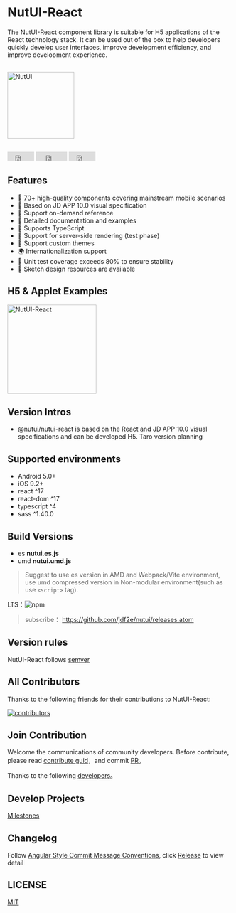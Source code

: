 # NutUI-React

The NutUI-React component library is suitable for H5 applications of the React technology stack. It can be used out of the box to help developers quickly develop user interfaces, improve development efficiency, and improve development experience.

<div style="margin:30px 0;">
    <img src="https://img14.360buyimg.com/imagetools/jfs/t1/167902/2/8762/791358/603742d7E9b4275e3/e09d8f9a8bf4c0ef.png" width="150" alt="NutUI">
</div>

<iframe src="https://ghbtns.com/github-btn.html?user=jdf2e&repo=nutui-react&type=star&count=true" frameborder="0" scrolling="0" width="60px" height="20px"></iframe>

<iframe src="https://ghbtns.com/github-btn.html?user=jdf2e&repo=nutui-react&type=watch&count=true&v=2" frameborder="0" scrolling="0" width="70px" height="20px"></iframe>

<iframe src="https://ghbtns.com/github-btn.html?user=jdf2e&repo=nutui-react&type=fork&count=true" frameborder="0" scrolling="0" width="60px" height="20px"></iframe>

## Features

* 🚀 70+ high-quality components covering mainstream mobile scenarios
* 📖 Based on JD APP 10.0 visual specification
* 🍭 Support on-demand reference
* 📖 Detailed documentation and examples
* 💪 Supports TypeScript
* 💪 Support for server-side rendering (test phase)
* 🍭 Support custom themes
* 🌍 Internationalization support
* 🍭 Unit test coverage exceeds 80% to ensure stability
* 📖 Sketch design resources are available

## H5 & Applet Examples

<img src="https://img12.360buyimg.com/imagetools/jfs/t1/202336/18/18586/7437/61b832ccE0b13d53d/18605da7232a5a0e.png" width="200" alt="NutUI-React" />


## Version Intros

- @nutui/nutui-react is based on the React and JD APP 10.0 visual specifications and can be developed H5. Taro version planning

## Supported environments

* Android 5.0+
* iOS 9.2+
* react ^17
* react-dom ^17
* typescript ^4
* sass ^1.40.0

## Build Versions

* es **nutui.es.js**
* umd **nutui.umd.js**

> Suggest to use es version in AMD and Webpack/Vite environment, use umd compressed version in Non-modular environment(such as use `<script>` tag).

LTS：![npm](https://img.shields.io/npm/v/@nutui/nutui-react.svg)

> subscribe： https://github.com/jdf2e/nutui/releases.atom

## Version rules

NutUI-React follows [semver](https://semver.org/) 


## All Contributors

Thanks to the following friends for their contributions to NutUI-React:

<a href="https://github.com/jdf2e/nutui-react/graphs/contributors">
  <img src="https://opencollective.com/nutui-react/contributors.svg?width=890&button=false" alt="contributors">
</a>

## Join Contribution

Welcome the communications of community developers. Before contribute, please read [contribute guid](https://nutui.jd.com/#/zh-CN/guide/contributing)，and commit [PR](https://github.com/jdf2e/nutui-react/pulls)。

Thanks to the following [developers](https://github.com/jdf2e/nutui-react/graphs/contributors)。

## Develop Projects

[Milestones](https://github.com/jdf2e/nutui-react/projects)

## Changelog

Follow [Angular Style Commit Message Conventions](https://gist.github.com/stephenparish/9941e89d80e2bc58a153), click [Release](https://github.com/jdf2e/nutui-react/releases) to view detail

## LICENSE

[MIT](https://zh.wikipedia.org/wiki/MIT%E8%A8%B1%E5%8F%AF%E8%AD%89)

